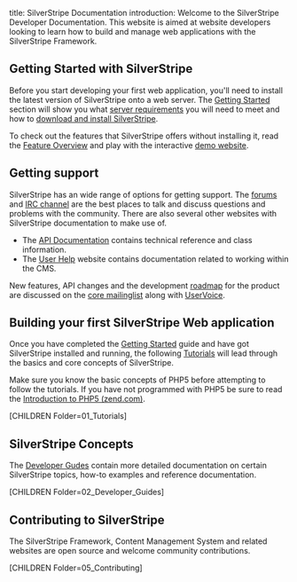 title: SilverStripe Documentation
introduction: Welcome to the SilverStripe Developer Documentation. This website is aimed at website developers looking to learn how to build and manage web applications with the SilverStripe Framework.

## Getting Started with SilverStripe

Before you start developing your first web application, you'll need to install the latest version of SilverStripe onto 
a web server. The [Getting Started](getting_started/) section will show you what 
[server requirements](/installation/server-requirements) you will need to meet and how to 
[download and install SilverStripe](installation/).

To check out the features that SilverStripe offers without installing it, read the [Feature Overview](http://silverstripe.org/introduction/) 
and play with the interactive [demo website](http://demo.silverstripe.org/).

##  Getting support

SilverStripe has an wide range of options for getting support. The [forums](http://www.silverstripe.org/forums/) 
and [IRC channel](http://silverstripe.org/irc) are the best places to talk and discuss questions and problems with the
community. There are also several other websites with SilverStripe documentation to make use of. 

* The [API Documentation](http://api.silverstripe.org/current) contains technical reference and class information. 
* The [User Help](http://userhelp.silverstripe.com) website contains documentation related to working within the CMS. 

New features, API changes and the development [roadmap](http://www.silverstripe.org/roadmap/) for the product are 
discussed on the [core mailinglist](https://groups.google.com/forum/#!forum/silverstripe-dev) along with 
[UserVoice](http://silverstripe.uservoice.com/forums/251266-new-features).


## Building your first SilverStripe Web application

Once you have completed the [Getting Started](http://silverstripe.org/getting-started/) guide and have got SilverStripe
installed and running, the following [Tutorials](tutorials/) will lead through the basics and core concepts of 
SilverStripe.

Make sure you know the basic concepts of PHP5 before attempting to follow the tutorials. If you have not programmed with 
PHP5 be sure to read the [Introduction to PHP5 (zend.com)](http://devzone.zend.com/6/php-101--php-for-the-absolute-beginner).

[CHILDREN Folder=01_Tutorials]

## SilverStripe Concepts

The [Developer Gudes](developer_guides/) contain more detailed documentation on certain SilverStripe topics, how-to 
examples and reference documentation.

[CHILDREN Folder=02_Developer_Guides]

## Contributing to SilverStripe

The SilverStripe Framework, Content Management System and related websites are open source and welcome community 
contributions.

[CHILDREN Folder=05_Contributing]
